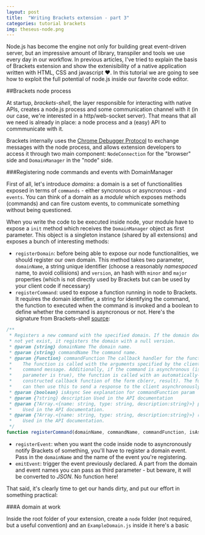 ```yaml
---
layout: post
title:  "Writing Brackets extension - part 3"
categories: tutorial brackets
img: theseus-node.png
---
```


Node.js has become the engine not only for building great event-driven server, but an impressive amount of library, transpiler and tools we use every day in our workflow. In previous articles, I've tried to explain the basis of Brackets extension and show the extenisibility of a native application written with HTML, CSS and javascript ♥. In this tutorial we are going to see how to exploit the full potential of node.js inside our favorite code editor.

##Brackets node process

At startup, *brackets-shell*, the layer responsible for interacting with native APIs, creates a node.js process and some communication channel with it (in our case, we're interested in a http/web-socket server). That means that all we need is already in place: a node process and a (easy) API to commmunicate with it.

Brackets internally uses the [Chrome Debugger Protocol](https://developers.google.com/chrome-developer-tools/docs/debugger-protocol) to exchange messages with the node process, and allows extension developers to access it through two main component: `NodeConnection` for the "browser" side and `DomainManager` in the "node" side.

###Registering node commands and events with DomainManager

First of all, let's introduce *domains*: a domain is a set of functionalities exposed in terms of `commands` - either syncronous or asyncronous - and `events`. You can think of a domain as a *module* which exposes methods (commands) and can fire custom events, to communicate something without being questioned.

When you write the code to be executed inside node, your module have to expose a `init` method which receives the `DomainManager` object as first parameter. This object is a singleton instance (shared by all extensions) and exposes a bunch of interesting methods:

* `registerDomain`: before being able to expose our node functionalities, we should register our own domain. This method takes two parameter, `domainName`, a string unique identifier (choose a reasonably *namespaced* name, to avoid collisions) and `version`, an hash with `minor` and `major` properties (which is not directly used by Brackets but can be used by your client code if necessary)
* `registerCommand`: used to expose a function running in node to Brackets. It requires the domain identifier, a string for identifying the command, the function to executed when the command is invoked and a boolean to define whether the command is asyncronous or not. Here's the signature from Brackets-shell [source](https://github.com/adobe/brackets-shell/blob/master/appshell/node-core/DomainManager.js#L119):

```javascript
/**
 * Registers a new command with the specified domain. If the domain does
 * not yet exist, it registers the domain with a null version.
 * @param {string} domainName The domain name.
 * @param {string} commandName The command name.
 * @param {Function} commandFunction The callback handler for the function.
 *    The function is called with the arguments specified by the client in the
 *    command message. Additionally, if the command is asynchronous (isAsync
 *    parameter is true), the function is called with an automatically-
 *    constructed callback function of the form cb(err, result). The function
 *    can then use this to send a response to the client asynchronously.
 * @param {boolean} isAsync See explanation for commandFunction param
 * @param {?string} description Used in the API documentation
 * @param {?Array.<{name: string, type: string, description:string}>} parameters
 *    Used in the API documentation.
 * @param {?Array.<{name: string, type: string, description:string}>} returns
 *    Used in the API documentation.
 */
function registerCommand(domainName, commandName, commandFunction, isAsync, description, parameters, returns) { /*...*/ };
```
* `registerEvent`: when you want the code inside node to asyncronously notify Brackets of something, you'll have to register a domain event. Pass in the `domainName` and the name of the event you're registering.
* `emitEvent`: trigger the event previously declared. A part from the domain and event names you can pass as third parameter - but beware, it will be converted to *JSON*. No function here!

That said, it's clearly time to get our hands dirty, and put our effort in something practical: 

###A domain at work

Inside the root folder of your extension, create a `node` folder (not required, but a useful convention) and an `ExampleDomain.js` inside it here's a basic 